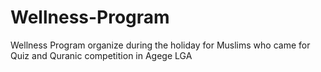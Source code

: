 # Wellness-Program
Wellness Program organize during the holiday for Muslims who came for Quiz and Quranic competition in Agege LGA
